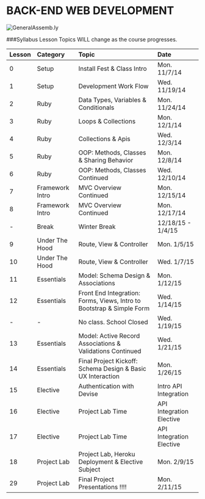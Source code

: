 BACK-END WEB DEVELOPMENT
============================

![GeneralAssemb.ly](https://github.com/generalassembly/ga-ruby-on-rails-for-devs/raw/master/images/ga.png "GeneralAssemb.ly")


###Syllabus
Lesson Topics WILL change as the course progresses. 

| Lesson  | Category| Topic| Date|
| ------------- |:--------------------------------------------------|:-------------------------------|:-------------------|
| 0 | Setup |Install Fest & Class Intro | Mon. 11/7/14| 
| 1 | Setup | Development Work Flow | Wed. 11/19/14| 
| 2 | Ruby | Data Types, Variables & Conditionals | Mon. 11/24/14|
| 3 | Ruby | Loops & Collections | Mon. 12/1/14|
| 4 | Ruby | Collections & Apis | Wed. 12/3/14|
| 5 | Ruby | OOP: Methods, Classes & Sharing Behavior| Mon. 12/8/14|
| 6 | Ruby| OOP: Methods, Classes Continued| Wed. 12/10/14|
| 7 | Framework Intro | MVC Overview Continued| Mon. 12/15/14|
| 8 | Framework Intro |MVC Overview Continued| Mon. 12/17/14|
| - | Break| Winter Break | 12/18/15 - 1/4/15|
| 9 | Under The Hood| Route, View & Controller | Mon. 1/5/15|
| 10 | Under The Hood| Route, View & Controller | Wed. 1/7/15|
| 11 | Essentials| Model: Schema Design & Associations  | Mon. 1/12/15|
| 12 | Essentials| Front End Integration: Forms, Views, Intro to Bootstrap & Simple Form| Wed. 1/14/15|
| -  | -| No class. School Closed               | Wed. 1/19/15|
| 13 | Essentials| Model: Active Record Associations & Validations Continued| Wed. 1/21/15|
| 14 | Essentials| Final Project Kickoff: Schema Design & Basic UX Interaction |  Mon. 1/26/15|
| 15 | Elective| Authentication with Devise | Intro API Integration | Wed. 1/28/15|
| 16 | Elective| Project Lab Time | API Integration Elective | Mon. 2/2/15|
| 17 | Elective| Project Lab Time | API Integration Elective| Wed. 2/4/15|
| 18 |Project Lab | Project Lab, Heroku Deployment & Elective Subject| Mon. 2/9/15|
| 29| Project Lab | Final Project Presentations !!!!| Mon. 2/11/15|
